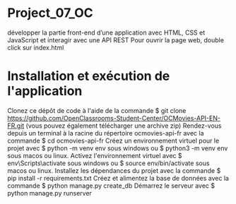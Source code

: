 # Project_07_OC
développer la partie front-end d’une application avec HTML, CSS et JavaScript et interagir avec une API REST
Pour ouvrir la page web, double click sur index.html


# Installation et exécution de l'application

Clonez ce dépôt de code à l'aide de la commande $ git clone https://github.com/OpenClassrooms-Student-Center/OCMovies-API-EN-FR.git (vous pouvez également télécharger une archive zip)
Rendez-vous depuis un terminal à la racine du répertoire ocmovies-api-fr avec la commande $ cd ocmovies-api-fr
Créez un environnement virtuel pour le projet avec $ python -m venv env sous windows ou $ python3 -m venv env sous macos ou linux.
Activez l'environnement virtuel avec $ env\Scripts\activate sous windows ou $ source env/bin/activate sous macos ou linux.
Installez les dépendances du projet avec la commande $ pip install -r requirements.txt
Créez et alimentez la base de données avec la commande $ python manage.py create_db
Démarrez le serveur avec $ python manage.py runserver

